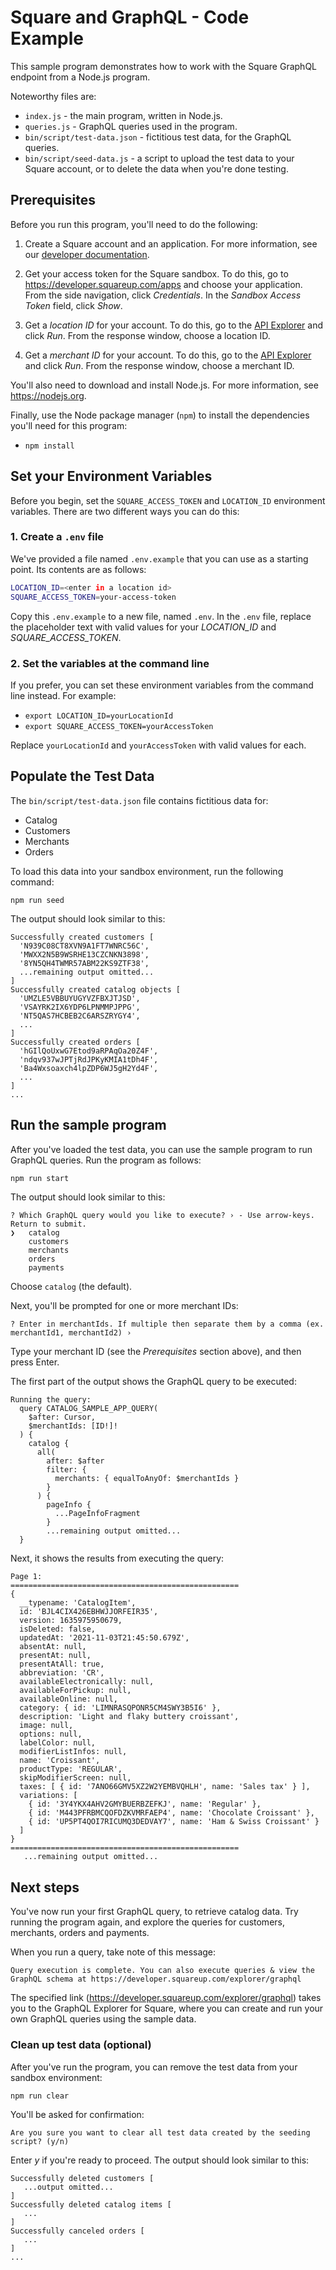 # Square and GraphQL - Code Example

This sample program demonstrates how to work with the Square GraphQL endpoint from a Node.js program.

Noteworthy files are:

* `index.js` - the main program, written in Node.js.
* `queries.js` - GraphQL queries used in the program.
* `bin/script/test-data.json` - fictitious test data, for the GraphQL queries.
* `bin/script/seed-data.js` - a script to upload the test data to your Square account, or to delete the data when you're done testing.
  
## Prerequisites

Before you run this program, you'll need to do the following:

1. Create a Square account and an application.  For more information, see our [developer documentation](https://developer.squareup.com/docs/square-get-started#step-1-create-an-account-and-application).

2. Get your access token for the Square sandbox.  To do this, go to <https://developer.squareup.com/apps> and choose your application.  From the side navigation, click *Credentials*.  In the *Sandbox Access Token* field, click *Show*.

3. Get a *location ID* for your account.  To do this, go to the [API Explorer](https://developer.squareup.com/explorer/square/locations-api/list-locations)  and click *Run*.  From the response window, choose a location ID.

4. Get a *merchant ID* for your account.  To do this, go to the [API Explorer](https://developer.squareup.com/explorer/square/merchants-api/list-merchants) and click *Run*.  From the response window, choose a merchant ID.

You'll also need to download and install Node.js.  For more information, see <https://nodejs.org>.

Finally, use the Node package manager (`npm`) to install the dependencies you'll need for this program:
  
* `npm install`
  
## Set your Environment Variables

Before you begin, set the `SQUARE_ACCESS_TOKEN` and `LOCATION_ID` environment variables.  There are two different ways you can do this:

### 1. Create a `.env` file

We've provided a file named `.env.example` that you can use as a starting point.  Its contents are as follows:

```bash
LOCATION_ID=<enter in a location id>
SQUARE_ACCESS_TOKEN=your-access-token
```

Copy this `.env.example` to a new file, named `.env`.  In the `.env` file, replace the placeholder text with valid values for your *LOCATION_ID* and *SQUARE_ACCESS_TOKEN*.

### 2. Set the variables at the command line

If you prefer, you can set these environment variables from the command line instead.  For example:

* `export LOCATION_ID=yourLocationId`
* `export SQUARE_ACCESS_TOKEN=yourAccessToken`

Replace `yourLocationId` and `yourAccessToken` with valid values for each.

## Populate the Test Data

The `bin/script/test-data.json` file contains fictitious data for:

* Catalog
* Customers
* Merchants
* Orders
  
To load this data into your sandbox environment, run the following command:

`npm run seed`

The output should look similar to this:

```text
Successfully created customers [
  'N939C08CT8XVN9A1FT7WNRC56C',
  'MWXX2N5B9WSRHE13CZCNKN3898',
  '8YN5QH4TWMR57ABM22KS9ZTF38',
  ...remaining output omitted...
]
Successfully created catalog objects [
  'UMZLE5VBBUYUGYVZFBXJTJSD',
  'VSAYRK2IX6YDP6LPNMMPJPPG',
  'NT5QAS7HCBEB2C6ARSZRYGY4',
  ...
]
Successfully created orders [
  'hGIlQoUxwG7Etod9aRPAqOa20Z4F',
  'ndqv937wJPTjRdJPKyKMIA1tDh4F',
  'Ba4Wxsoaxch4lpZDP6WJ5gH2Yd4F',
  ...
]
...
```

## Run the sample program

After you've loaded the test data, you can use the sample program to run GraphQL queries.  Run the program as follows:

```bash
npm run start
```

The output should look similar to this:

```text
? Which GraphQL query would you like to execute? › - Use arrow-keys. Return to submit.
❯   catalog
    customers
    merchants
    orders
    payments
```

Choose `catalog` (the default).  

Next, you'll be prompted for one or more merchant IDs:

```text
? Enter in merchantIds. If multiple then separate them by a comma (ex. merchantId1, merchantId2) › 
```

Type your merchant ID (see the *Prerequisites* section above), and then press Enter.

The first part of the output shows the GraphQL query to be executed:

```text
Running the query: 
  query CATALOG_SAMPLE_APP_QUERY(
    $after: Cursor,
    $merchantIds: [ID!]!
  ) {
    catalog {
      all(
        after: $after
        filter: {
          merchants: { equalToAnyOf: $merchantIds }
        }
      ) {
        pageInfo {
          ...PageInfoFragment
        }
        ...remaining output omitted...
  }
```

Next, it shows the results from executing the query:

```text
Page 1:
===================================================
{
  __typename: 'CatalogItem',
  id: 'BJL4CIX426EBHWJJORFEIR35',
  version: 1635975950679,
  isDeleted: false,
  updatedAt: '2021-11-03T21:45:50.679Z',
  absentAt: null,
  presentAt: null,
  presentAtAll: true,
  abbreviation: 'CR',
  availableElectronically: null,
  availableForPickup: null,
  availableOnline: null,
  category: { id: 'LIMNRASQPONR5CM4SWY3B5I6' },
  description: 'Light and flaky buttery croissant',
  image: null,
  options: null,
  labelColor: null,
  modifierListInfos: null,
  name: 'Croissant',
  productType: 'REGULAR',
  skipModifierScreen: null,
  taxes: [ { id: '7ANO66GMV5XZ2W2YEMBVQHLH', name: 'Sales tax' } ],
  variations: [
    { id: '3Y4YKX4AHV2GMYBUERBZEFKJ', name: 'Regular' },
    { id: 'M443PFRBMCQOFDZKVMRFAEP4', name: 'Chocolate Croissant' },
    { id: 'UP5PT4QOI7RICUMQ3DEDVAY7', name: 'Ham & Swiss Croissant' }
  ]
}
===================================================
   ...remaining output omitted...
```

## Next steps

You've now run your first GraphQL query, to retrieve catalog data.  Try running the program again, and explore the queries for customers, merchants, orders and payments.

When you run a query, take note of this message:

```text
Query execution is complete. You can also execute queries & view the GraphQL schema at https://developer.squareup.com/explorer/graphql
```

The specified link (<https://developer.squareup.com/explorer/graphql>) takes you to the GraphQL Explorer for Square, where you can create and run your own GraphQL queries using the sample data.

### Clean up test data (optional)

After you've run the program, you can remove the test data from your sandbox environment:

`npm run clear`

You'll be asked for confirmation:

```text
Are you sure you want to clear all test data created by the seeding script? (y/n) 
```

Enter *y* if you're ready to proceed.  The output should look similar to this:

```text
Successfully deleted customers [
   ...output omitted...
]
Successfully deleted catalog items [
   ...
]
Successfully canceled orders [
   ...
]
...
```
